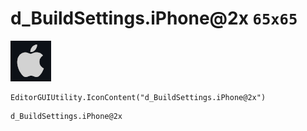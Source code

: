 # d_BuildSettings.iPhone@2x `65x65`
<img src="/img/d_BuildSettings.iPhone@2x.png" width=65 height=65>

``` CSharp
EditorGUIUtility.IconContent("d_BuildSettings.iPhone@2x")
```
```
d_BuildSettings.iPhone@2x
```
